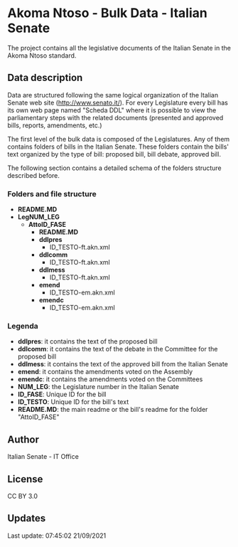 # Akoma Ntoso - Bulk Data - Italian Senate #

The project contains all the legislative documents of the Italian Senate in the Akoma Ntoso standard.

## Data description ##

Data are structured following the same logical organization of the Italian Senate web site (http://www.senato.it/). For every Legislature every bill has its own web page named "Scheda DDL" where it is possible to view the parliamentary steps with the related documents (presented and approved bills, reports, amendments, etc.)  

The first level of the bulk data is composed of the Legislatures. Any of them contains folders of bills in the Italian Senate. These folders contain the bills' text organized by the type of bill: proposed bill, bill debate, approved bill.

The following section contains a detailed schema of the folders structure described before.

### Folders and file structure ###

* **README.MD**
* **LegNUM_LEG**
    * **AttoID_FASE**
        * **README.MD**    
        *   **ddlpres**
            * ID_TESTO-ft.akn.xml
        *   **ddlcomm**
            * ID_TESTO-ft.akn.xml
        *   **ddlmess**
            * ID_TESTO-ft.akn.xml
        *   **emend**
            * ID_TESTO-em.akn.xml
        *   **emendc**
            * ID_TESTO-em.akn.xml
    

### Legenda ###

* **ddlpres**:    it contains the text of the proposed bill
* **ddlcomm**:    it contains the text of the debate in the Committee for the proposed bill
* **ddlmess**:    it contains the text of the approved bill from the Italian Senate
* **emend**:      it contains the amendments voted on the Assembly  
* **emendc**:     it contains the amendments voted on the Committees 
* **NUM_LEG**:    the Legislature number in the Italian Senate  
* **ID_FASE**:    Unique ID for the bill
* **ID_TESTO**:   Unique ID for the bill's text
* **README.MD**:  the main readme or the bill's readme for the folder "AttoID_FASE"

## Author ##

Italian Senate - IT Office

## License ##

CC BY 3.0

## Updates ##

Last update: 07:45:02 21/09/2021